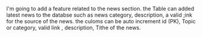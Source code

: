 
I'm going to add a feature related to the news section. the Table can added latest news to the databse such as news category, description, a valid ;ink for the source of the news.
the culoms can be auto increment id (PK), Topic or category, valid link , description, Tithe of the news.
